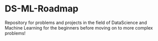 # DS-ML-Roadmap

Repository for problems and projects in the field of DataScience and Machine Learning for the beginners before moving on to more complex problems!
